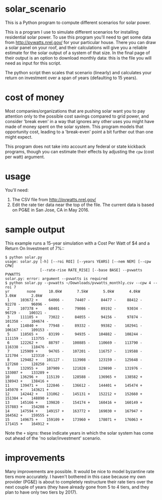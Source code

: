 # solar_scenario

This is a Python program to compute different scenarios for solar power.

This is a program I use to simulate different scenarios for installing
residential solar power.  To use this program you'll need to get some
data from http://pvwatts.nrel.gov/ for your particular house.  There
you can draw a solar panel on your roof, and their calculations will
give you a reliable estimate for the solar output of a system of that
size.  In the final page of their output is an option to download
monthly data: this is the file you will need as input for this script.

The python script then scales that scenario (linearly) and calculates
your return on investment over a span of years (defaulting to 15
years).

# cost of money

Most companies/organizations that are pushing solar want you to pay
attention only to the possible cost savings compared to grid power,
and consider 'break even' in a way that ignores any other uses you
might have made of money spent on the solar system.  This program
models that opportunity cost, leading to a 'break-even' point a bit
further out than one might expect.

This program does not take into account any federal or state kickback
programs, though you can estimate their effects by adjusting the
```cpw``` (cost per watt) argument.

# usage

You'll need:

1. The CSV file from http://pvwatts.nrel.gov/
2. Edit the rate tier data near the top of the file.  The current
   data is based on PG&E in San Jose, CA in May 2016.

# sample output

This example runs a 15-year simulation with a Cost Per Watt of $4 and a
Return On Investment of 7%::

```
$ python solar.py
usage: solar.py [-h] [--roi ROI] [--years YEARS] [--nem NEM] [--cpw CPW]
                [--rate-rise RATE_RISE] [--base BASE] --pvwatts PVWATTS
solar.py: error: argument --pvwatts is required
$ python solar.py --pvwatts ~/Downloads/pvwatts_monthly.csv --cpw 4 --roi 7
yr        none      10.0kW       7.5kW       5.0kW       4.0kW       3.0kW       2.0kW
 1     103672 +     64066 -     74407 -     84477 -     88412 -     92278 -     96096 -
 2     107378 +     68401 -     79086 -     89192 -     93034 -     96729 -    100321 -
 3     111105 +     73022 -     84055 -     94156 -     97874 -    101358 -    104674 -
 4     114840 +     77948 -     89332 -     99382 -    102941 -    106167 -    109153 -
 5     118565 +     83199 -     94935 -    104882 -    108244 -    111159 -    113755 -
 6     122262 +     88797 -    100885 -    110669 -    113790 -    116338 -    118476 -
 7     125909 +     94765 -    107201 -    116757 -    119588 -    121704 -    123310 -
 8     129482 +    101127 -    113908 -    123159 -    125648 -    127260 -    128250 -
 9     132955 +    107909 -    121028 -    129890 -    131976 -    133007 +    133289 +
10     136296 +    115139 -    128588 -    136965 +    138582 +    138943 +    138416 +
11     139471 +    122846 -    136612 -    144401 +    145474 +    145070 +    143621 +
12     142442 +    131062 -    145131 +    152212 +    152660 +    151384 +    148890 +
13     145166 +    139820 -    154174 +    160416 +    160149 +    157883 +    154208 +
14     147594 +    149157 +    163772 +    169030 +    167947 +    164562 +    159555 +
15     149675 +    159109 +    173960 +    178071 +    176063 +    171415 +    164912 +
```

Note the ```+``` signs: these indicate years in which the solar system has come out ahead of the 'no solar/investment' scenario.


# improvements

Many improvements are possible.  It would be nice to model byzantine
rate tiers more accurately.  I haven't bothered in this case because my own
provider (PG&E) is about to completely restructure their rate tiers over the
next couple of years (they have already gone from 5 to 4 tiers, and they plan
to have only two tiers by 2017).
